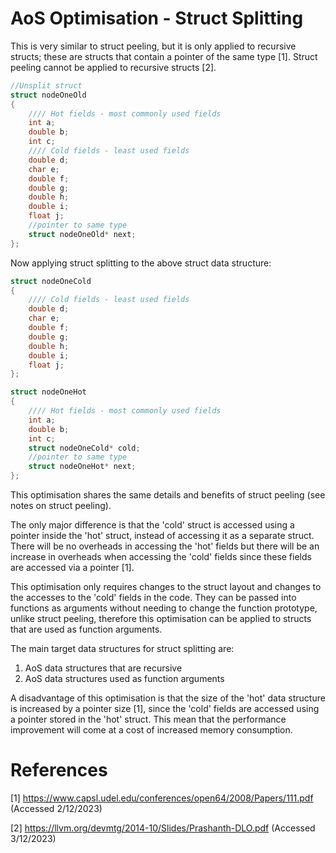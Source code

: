 # AoS Optimisation - Struct Splitting

This is very similar to struct peeling, but it is only applied to recursive structs; these are structs that contain a pointer of the same type [1]. Struct peeling cannot be applied to recursive structs [2].

```C
//Unsplit struct
struct nodeOneOld
{
    //// Hot fields - most commonly used fields
    int a;
    double b;
    int c;
    //// Cold fields - least used fields
    double d;
    char e;
    double f;
    double g;
    double h;
    double i;
    float j;
    //pointer to same type
    struct nodeOneOld* next;
};
```

Now applying struct splitting to the above struct data structure:

```C
struct nodeOneCold
{
    //// Cold fields - least used fields
    double d;
    char e;
    double f;
    double g;
    double h;
    double i;
    float j;
};

struct nodeOneHot
{
    //// Hot fields - most commonly used fields
    int a;
    double b;
    int c;
    struct nodeOneCold* cold;
    //pointer to same type
    struct nodeOneHot* next;
};
```

This optimisation shares the same details and benefits of struct peeling (see notes on struct peeling). 

The only major difference is that the 'cold' struct is accessed using a pointer inside the 'hot' struct, instead of accessing it as a separate struct. There will be no overheads in accessing the 'hot' fields but there will be an increase in overheads when accessing the 'cold' fields since these fields are accessed via a pointer [1]. 

This optimisation only requires changes to the struct layout and changes to the accesses to the 'cold' fields in the code. They can be passed into functions as arguments without needing to change the function prototype, unlike struct peeling, therefore this optimisation can be applied to structs that are used as function arguments.

The main target data structures for struct splitting are:
1) AoS data structures that are recursive
2) AoS data structures used as function arguments

A disadvantage of this optimisation is that the size of the 'hot' data structure is increased by a pointer size [1], since the 'cold' fields are accessed using a pointer stored in the 'hot' struct. This mean that the performance improvement will come at a cost of increased memory consumption. 

# References

[1] https://www.capsl.udel.edu/conferences/open64/2008/Papers/111.pdf (Accessed 2/12/2023)

[2] https://llvm.org/devmtg/2014-10/Slides/Prashanth-DLO.pdf (Accessed 3/12/2023)


